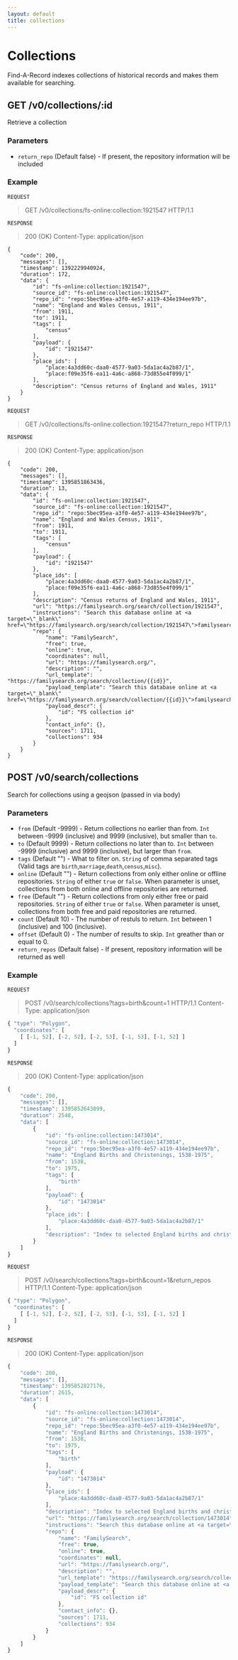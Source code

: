 ```yaml
---
layout: default
title: collections
---
```


# Collections
Find-A-Record indexes collections of historical records and makes them available for searching.

## GET /v0/collections/:id
Retrieve a collection

### Parameters

* `return_repo` (Default false) - If present, the repository information will be included

### Example

`REQUEST`
> GET /v0/collections/fs-online:collection:1921547 HTTP/1.1

`RESPONSE`
> 200 (OK)
> Content-Type: application/json

````
{
    "code": 200,
    "messages": [],
    "timestamp": 1392229940924,
    "duration": 172,
    "data": {
        "id": "fs-online:collection:1921547",
        "source_id": "fs-online:collection:1921547",
        "repo_id": "repo:5bec95ea-a3f0-4e57-a119-434e194ee97b",
        "name": "England and Wales Census, 1911",
        "from": 1911,
        "to": 1911,
        "tags": [
            "census"
        ],
        "payload": {
            "id": "1921547"
        },
        "place_ids": [
            "place:4a3dd60c-daa0-4577-9a03-5da1ac4a2b87/1",
            "place:f09e35f6-ea11-4a6c-a868-73d855e4f099/1"
        ],
        "description": "Census returns of England and Wales, 1911"
    }
}
````

`REQUEST`
> GET /v0/collections/fs-online:collection:1921547?return_repo HTTP/1.1

`RESPONSE`
> 200 (OK)
> Content-Type: application/json

````
{
    "code": 200,
    "messages": [],
    "timestamp": 1395851863436,
    "duration": 13,
    "data": {
        "id": "fs-online:collection:1921547",
        "source_id": "fs-online:collection:1921547",
        "repo_id": "repo:5bec95ea-a3f0-4e57-a119-434e194ee97b",
        "name": "England and Wales Census, 1911",
        "from": 1911,
        "to": 1911,
        "tags": [
            "census"
        ],
        "payload": {
            "id": "1921547"
        },
        "place_ids": [
            "place:4a3dd60c-daa0-4577-9a03-5da1ac4a2b87/1",
            "place:f09e35f6-ea11-4a6c-a868-73d855e4f099/1"
        ],
        "description": "Census returns of England and Wales, 1911",
        "url": "https://familysearch.org/search/collection/1921547",
        "instructions": "Search this database online at <a target=\"_blank\" href=\"https://familysearch.org/search/collection/1921547\">familysearch.org</a>",
        "repo": {
            "name": "FamilySearch",
            "free": true,
            "online": true,
            "coordinates": null,
            "url": "https://familysearch.org/",
            "description": "",
            "url_template": "https://familysearch.org/search/collection/{{id}}",
            "payload_template": "Search this database online at <a target=\"_blank\" href=\"https://familysearch.org/search/collection/{{id}}\">familysearch.org</a>",
            "payload_descr": {
                "id": "FS collection id"
            },
            "contact_info": {},
            "sources": 1711,
            "collections": 934
        }
    }
}
````

## POST /v0/search/collections
Search for collections using a geojson (passed in via body)

### Parameters

* `from` (Default -9999) - Return collections no earlier than from. `Int` between -9999 (inclusive) and 9999 (inclusive), but smaller than `to`.
* `to` (Default 9999) - Return collections no later than to. `Int` between -9999 (inclusive) and 9999 (inclusive), but larger than `from`.
* `tags` (Default "") - What to filter on. `String` of comma separated tags (Valid tags are `birth`,`marriage`,`death`,`census`,`misc`).
* `online` (Default "") - Return collections from only either online or offline repositories. `String` of either `true` or `false`. When parameter is unset, collections from both online and offline repositories are returned.
* `free` (Default "") - Return collections from only either free or paid repositories. `String` of either `true` or `false`. When parameter is unset, collections from both free and paid repositories are returned.
* `count` (Default 10) - The number of restuls to return. `Int` between 1 (inclusive) and 100 (inclusive).
* `offset` (Default 0) - The number of results to skip. `Int` greather than or equal to 0.
* `return_repos` (Default false) - If present, repository information will be returned as well

### Example

`REQUEST`
> POST /v0/search/collections?tags=birth&count=1 HTTP/1.1
> Content-Type: application/json

````javascript
{ "type": "Polygon",
  "coordinates": [
    [ [-1, 52], [-2, 52], [-2, 53], [-1, 53], [-1, 52] ]
  ]
}
````

`RESPONSE`
> 200 (OK)
> Content-Type: application/json

````javascript
{
    "code": 200,
    "messages": [],
    "timestamp": 1395852643899,
    "duration": 2548,
    "data": [
        {
            "id": "fs-online:collection:1473014",
            "source_id": "fs-online:collection:1473014",
            "repo_id": "repo:5bec95ea-a3f0-4e57-a119-434e194ee97b",
            "name": "England Births and Christenings, 1538-1975",
            "from": 1538,
            "to": 1975,
            "tags": [
                "birth"
            ],
            "payload": {
                "id": "1473014"
            },
            "place_ids": [
                "place:4a3dd60c-daa0-4577-9a03-5da1ac4a2b87/1"
            ],
            "description": "Index to selected England births and christenings.  Only a few localities are included and the time period varies by locality.  Due to privacy laws, recent records may not be displayed.  The year range represents most of the records. A few records may be earlier or later.  "
        }
    ]
}
````

`REQUEST`
> POST /v0/search/collections?tags=birth&count=1&return_repos HTTP/1.1
> Content-Type: application/json

````javascript
{ "type": "Polygon",
  "coordinates": [
    [ [-1, 52], [-2, 52], [-2, 53], [-1, 53], [-1, 52] ]
  ]
}
````

`RESPONSE`
> 200 (OK)
> Content-Type: application/json

````javascript
{
    "code": 200,
    "messages": [],
    "timestamp": 1395852827176,
    "duration": 2615,
    "data": [
        {
            "id": "fs-online:collection:1473014",
            "source_id": "fs-online:collection:1473014",
            "repo_id": "repo:5bec95ea-a3f0-4e57-a119-434e194ee97b",
            "name": "England Births and Christenings, 1538-1975",
            "from": 1538,
            "to": 1975,
            "tags": [
                "birth"
            ],
            "payload": {
                "id": "1473014"
            },
            "place_ids": [
                "place:4a3dd60c-daa0-4577-9a03-5da1ac4a2b87/1"
            ],
            "description": "Index to selected England births and christenings.  Only a few localities are included and the time period varies by locality.  Due to privacy laws, recent records may not be displayed.  The year range represents most of the records. A few records may be earlier or later.  ",
            "url": "https://familysearch.org/search/collection/1473014",
            "instructions": "Search this database online at <a target=\"_blank\" href=\"https://familysearch.org/search/collection/1473014\">familysearch.org</a>",
            "repo": {
                "name": "FamilySearch",
                "free": true,
                "online": true,
                "coordinates": null,
                "url": "https://familysearch.org/",
                "description": "",
                "url_template": "https://familysearch.org/search/collection/{{id}}",
                "payload_template": "Search this database online at <a target=\"_blank\" href=\"https://familysearch.org/search/collection/{{id}}\">familysearch.org</a>",
                "payload_descr": {
                    "id": "FS collection id"
                },
                "contact_info": {},
                "sources": 1711,
                "collections": 934
            }
        }
    ]
}
````